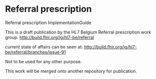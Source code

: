 # Referral prescription
Referral prescription ImplementationGuide

This is a draft publication by the HL7 Belgium Referral prescription work group. 
http://build.fhir.org/ig/hl7-be/referral

current state of affairs can be seen at: http://build.fhir.org/ig/hl7-be/referral/branches/issue-91

Not to be used for any other purpose.

This work will be merged onto another repository for publication.  
